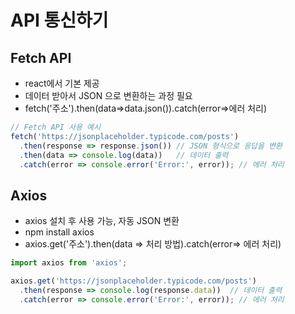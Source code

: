 # API 통신하기

## Fetch API

- react에서 기본 제공
- 데이터 받아서 JSON 으로 변환하는 과정 필요
- fetch('주소').then(data=>data.json()).catch(error=>에러 처리)
```js
// Fetch API 사용 예시
fetch('https://jsonplaceholder.typicode.com/posts')
  .then(response => response.json()) // JSON 형식으로 응답을 변환
  .then(data => console.log(data))   // 데이터 출력
  .catch(error => console.error('Error:', error)); // 에러 처리
```

## Axios

- axios 설치 후 사용 가능, 자동 JSON 변환
- npm install axios
- axios.get('주소').then(data => 처리 방법).catch(error=> 에러 처리)
```js
import axios from 'axios';

axios.get('https://jsonplaceholder.typicode.com/posts')
  .then(response => console.log(response.data))  // 데이터 출력
  .catch(error => console.error('Error:', error)); // 에러 처리
```


